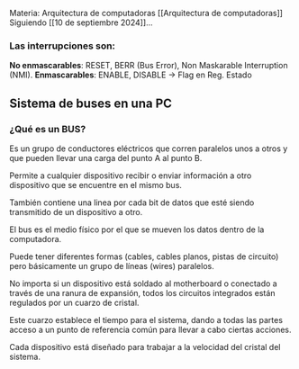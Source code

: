 Materia: Arquitectura de computadoras [[Arquitectura de computadoras]]
Siguiendo [[10 de septiembre 2024]]...

### Las interrupciones son:
**No enmascarables**: RESET, BERR (Bus Error), Non Maskarable Interruption  (NMI).
**Enmascarables**: ENABLE, DISABLE -> Flag en Reg. Estado

## Sistema de buses en una PC

### ¿Qué es un BUS?
Es un grupo de conductores eléctricos que corren paralelos unos a otros y que pueden llevar una carga del punto A al punto B.

Permite a cualquier dispositivo recibir o enviar información a otro dispositivo que se encuentre en el mismo bus.

También contiene una linea por cada bit de datos que esté siendo transmitido de un dispositivo a otro.

El bus es el medio físico por el que se mueven los datos dentro de la computadora.

Puede tener diferentes formas (cables, cables planos, pistas de circuito) pero básicamente un grupo de líneas (wires) paralelos.

No importa si un dispositivo está soldado al motherboard o conectado a través de una ranura de expansión, todos los circuitos integrados están regulados por un cuarzo de cristal.

Este cuarzo establece el tiempo para el sistema, dando a todas las partes acceso a un punto de referencia común para llevar a cabo ciertas acciones.

Cada dispositivo está diseñado para trabajar a la velocidad del cristal del sistema.
